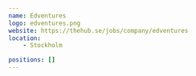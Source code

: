 ```yaml
---
name: Edventures
logo: edventures.png
website: https://thehub.se/jobs/company/edventures
location:
    - Stockholm

positions: []
---
```


